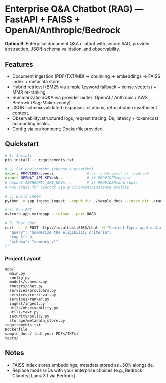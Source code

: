 # Enterprise Q&A Chatbot (RAG) — FastAPI + FAISS + OpenAI/Anthropic/Bedrock

**Option B**: Enterprise document Q&A chatbot with secure RAG, provider abstraction, JSON-schema validation, and observability.

## Features
- Document ingestion (PDF/TXT/MD) → chunking → embeddings → FAISS index + metadata store.
- Hybrid retrieval (BM25 via simple keyword fallback + dense vectors) + MMR re-ranking.
- Summarization/Q&A via provider router: OpenAI / Anthropic / AWS Bedrock (SageMaker-ready).
- JSON-schema validated responses, citations, refusal when insufficient context.
- Observability: structured logs, request tracing IDs, latency + token/cost accounting hooks.
- Config via environment; Dockerfile provided.

## Quickstart
```bash
# 1) Install
pip install -r requirements.txt

# 2) Set environment (choose a provider)
export PROVIDER=openai               # or 'anthropic' or 'bedrock'
export OPENAI_API_KEY=sk-...         # if PROVIDER=openai
# export ANTHROPIC_API_KEY=...       # if PROVIDER=anthropic
# AWS creds for bedrock via environment/instance profile

# 3) Build index
python -m app.ingest.ingest --input_dir ./sample_docs --index_dir ./rag_index

# 4) Run API
uvicorn app.main:app --reload --port 8080

# 5) Test chat
curl -s -X POST http://localhost:8080/chat -H "Content-Type: application/json" -d '{
  "query": "Summarize the eligibility criteria",
  "top_k": 8,
  "schema": "summary_v1"
}'
```

### Project Layout
```
app/
  main.py
  config.py
  models/schemas.py
  routers/chat.py
  services/providers.py
  services/retrieval.py
  services/ranker.py
  ingest/ingest.py
  utils/observability.py
  utils/text.py
  security/policy.py
  storage/metadata_store.py
requirements.txt
Dockerfile
sample_docs/ (add your PDFs/TXTs)
tests/
```

## Notes
- FAISS index stores embeddings; metadata stored as JSON alongside.
- Replace models/IDs with your enterprise choices (e.g., Bedrock Claude/LLama 3.1 via Bedrock).
